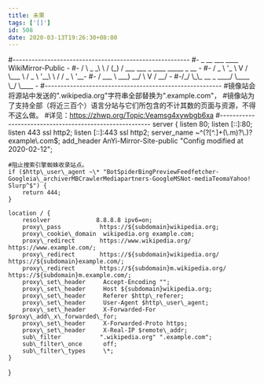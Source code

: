 ```yaml
---
title: 未果
tags: ['[]']
id: 508
date: 2020-03-13T19:26:30+08:00
---
```



#--------------------------------------------------------
#-    \_       \_\_   \_\_\_   \_\_\_\_      WikiMirror-Public    -
#-   / \\   \_ \_\\ \\ / (\_) / \_\_\_  \_\_\_ \_ \_\_\_\_   \_\_\_\_\_ \_ \_\_ -
#-  / \_ \\  '\_ \\ V /  \\\_\_\_ \\ / \_ \\ '\_\_\\ \\ / / \_ \\ '\_\_-
#- / \_\_\_ \\        \_\_\_)   \_\_/    \\ V /  \_\_/    -
#-/\_/   \\\_\\\_ \_\_ \_ \_\_\_\_/ \\\_\_\_\_    \\\_/ \\\_\_\_\_   -
#--------------------------------------------------------
#镜像站会将源站中发送的".wikipedia.org"字符串全部替换为".example.com"，
#镜像站为了支持全部（将近三百个）语言分站与它们所包含的不计其数的页面与资源，不得不这么做。
#详见：https://zhwp.org/Topic:Veamsg4xywbgb6xa
#--------------------------------------------------------
server {
    listen       80;
    listen       \[::\]:80;
    listen       443 ssl http2;
    listen       \[::\]:443 ssl http2;
    server\_name  ~^(?\[^.\]+(\\.m)?\\.)?example\\.com$;
    add\_header   AnYi-Mirror-Site-public "Config modified at 2020-02-12";

    #阻止搜索引擎蜘蛛收录站点。
    if ($http\_user\_agent ~\* "BotSpiderBingPreviewFeedfetcher-Googleia\_archiverMBCrawlerMediapartners-GoogleMSNot-mediaTeomaYahoo! Slurp^$") {
        return 444;
    }

    location / {
        resolver             8.8.8.8 ipv6=on;
        proxy\_pass           https://${subdomain}wikipedia.org;
        proxy\_cookie\_domain  wikipedia.org example.com;
        proxy\_redirect       https://www.wikipedia.org/ https://www.example.com/;
        proxy\_redirect       https://${subdomain}wikipedia.org/ https://${subdomain}example.com/;
        proxy\_redirect       https://${subdomain}m.wikipedia.org/ https://${subdomain}m.example.com/;
        proxy\_set\_header     Accept-Encoding "";
        proxy\_set\_header     Host ${subdomain}wikipedia.org;
        proxy\_set\_header     Referer $http\_referer;
        proxy\_set\_header     User-Agent $http\_user\_agent;
        proxy\_set\_header     X-Forwarded-For $proxy\_add\_x\_forwarded\_for;
        proxy\_set\_header     X-Forwarded-Proto https;
        proxy\_set\_header     X-Real-IP $remote\_addr;
        sub\_filter           ".wikipedia.org" ".example.com";
        sub\_filter\_once      off;
        sub\_filter\_types     \*;
    }
}